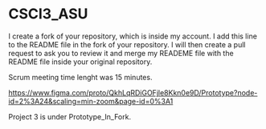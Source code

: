 # CSCI3_ASU

I create a fork of your repository, which is inside my account. I add this line to the README file in the fork of your repository. I will then create a pull request to ask you to review it and merge my READEME file with the README file inside your original repository. 

Scrum meeting time lenght was 15 minutes. 

https://www.figma.com/proto/QkhLqRDiGOFjle8Kkn0e9D/Prototype?node-id=2%3A24&scaling=min-zoom&page-id=0%3A1

Project 3 is under Prototype_In_Fork.
